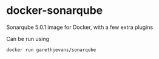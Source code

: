 # docker-sonarqube
Sonarqube 5.0.1 image for Docker, with a few extra plugins

Can be run using 

```
docker run garethjevans/sonarqube
```
